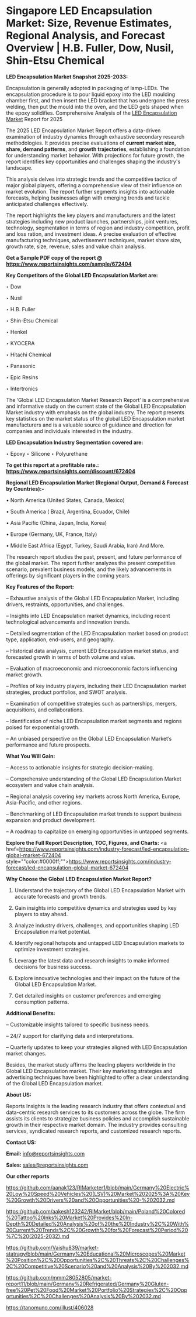 # Singapore LED Encapsulation Market: Size, Revenue Estimates, Regional Analysis, and Forecast Overview | H.B. Fuller, Dow, Nusil, Shin-Etsu Chemical

<strong>LED Encapsulation Market Snapshot 2025-2033:</strong>

Encapsulation is generally adopted in packaging of lamp-LEDs. The encapsulation procedure is to pour liquid epoxy into the LED moulding chamber first, and then insert the LED bracket that has undergone the press welding, then put the mould into the oven, and the LED gets shaped when the epoxy solidifies. Comprehensive Analysis of the <a href=https://www.reportsinsights.com/sample/672404>LED Encapsulation Market</a> Report for 2025

The 2025 LED Encapsulation Market Report offers a data-driven examination of industry dynamics through exhaustive secondary research methodologies. It provides precise evaluations of <strong>current market size, share, demand patterns</strong>, and <strong>growth trajectories</strong>, establishing a foundation for understanding market behavior. With projections for future growth, the report identifies key opportunities and challenges shaping the industry's landscape.

This analysis delves into strategic trends and the competitive tactics of major global players, offering a comprehensive view of their influence on market evolution. The report further segments insights into actionable forecasts, helping businesses align with emerging trends and tackle anticipated challenges effectively.

The report highlights the key players and manufacturers and the latest strategies including new product launches, partnerships, joint ventures, technology, segmentation in terms of region and industry competition, profit and loss ration, and investment ideas. A precise evaluation of effective manufacturing techniques, advertisement techniques, market share size, growth rate, size, revenue, sales and value chain analysis.

<strong>Get a Sample PDF copy of the report @ <a href=https://www.reportsinsights.com/sample/672404 style=color:#0000ff;>https://www.reportsinsights.com/sample/672404</a></strong>

<strong>Key Competitors of the Global LED Encapsulation Market are:</strong>

‣ Dow

‣ Nusil

‣ H.B. Fuller

‣ Shin-Etsu Chemical

‣ Henkel

‣ KYOCERA

‣ Hitachi Chemical

‣ Panasonic

‣ Epic Resins

‣ Intertronics

The ‘Global LED Encapsulation Market Research Report’ is a comprehensive and informative study on the current state of the Global LED Encapsulation Market industry with emphasis on the global industry. The report presents key statistics on the market status of the global LED Encapsulation market manufacturers and is a valuable source of guidance and direction for companies and individuals interested in the industry.

<strong>LED Encapsulation Industry Segmentation covered are:</strong>

‣ Epoxy
‣ Silicone
‣ Polyurethane

<strong>To get this report at a profitable rate.: <a href=https://www.reportsinsights.com/discount/672404 style=color:#0000ff;>https://www.reportsinsights.com/discount/672404</a></strong>

<strong>Regional LED Encapsulation Market (Regional Output, Demand &amp; Forecast by Countries):-</strong>

• North America (United States, Canada, Mexico)

• South America ( Brazil, Argentina, Ecuador, Chile)

• Asia Pacific (China, Japan, India, Korea)

• Europe (Germany, UK, France, Italy)

• Middle East Africa (Egypt, Turkey, Saudi Arabia, Iran) And More.

The research report studies the past, present, and future performance of the global market. The report further analyzes the present competitive scenario, prevalent business models, and the likely advancements in offerings by significant players in the coming years.

<strong>Key Features of the Report:</strong>

– Exhaustive analysis of the Global LED Encapsulation Market, including drivers, restraints, opportunities, and challenges.

– Insights into LED Encapsulation market dynamics, including recent technological advancements and innovation trends.

– Detailed segmentation of the LED Encapsulation market based on product type, application, end-users, and geography.

– Historical data analysis, current LED Encapsulation market status, and forecasted growth in terms of both volume and value.

– Evaluation of macroeconomic and microeconomic factors influencing market growth.

– Profiles of key industry players, including their LED Encapsulation market strategies, product portfolios, and SWOT analysis.

– Examination of competitive strategies such as partnerships, mergers, acquisitions, and collaborations.

– Identification of niche LED Encapsulation market segments and regions poised for exponential growth.

– An unbiased perspective on the Global LED Encapsulation Market’s performance and future prospects.

<strong>What You Will Gain:</strong>

– Access to actionable insights for strategic decision-making.

– Comprehensive understanding of the Global LED Encapsulation Market ecosystem and value chain analysis.

– Regional analysis covering key markets across North America, Europe, Asia-Pacific, and other regions.

– Benchmarking of LED Encapsulation market trends to support business expansion and product development.

– A roadmap to capitalize on emerging opportunities in untapped segments.

<strong>Explore the Full Report Description, TOC, Figures, and Charts:</strong>
<a href=https://www.reportsinsights.com/industry-forecast/led-encapsulation-global-market-672404 style=""color:#0000ff;"">https://www.reportsinsights.com/industry-forecast/led-encapsulation-global-market-672404</a>

<strong>Why Choose the Global LED Encapsulation Market Report?</strong>

1. Understand the trajectory of the Global LED Encapsulation Market with accurate forecasts and growth trends.

2. Gain insights into competitive dynamics and strategies used by key players to stay ahead.

3. Analyze industry drivers, challenges, and opportunities shaping LED Encapsulation market potential.

4. Identify regional hotspots and untapped LED Encapsulation markets to optimize investment strategies.

5. Leverage the latest data and research insights to make informed decisions for business success.

6. Explore innovative technologies and their impact on the future of the Global LED Encapsulation Market.

7. Get detailed insights on customer preferences and emerging consumption patterns.

<strong>Additional Benefits:</strong>

– Customizable insights tailored to specific business needs.

– 24/7 support for clarifying data and interpretations.

– Quarterly updates to keep your strategies aligned with LED Encapsulation market changes.

Besides, the market study affirms the leading players worldwide in the Global LED Encapsulation market. Their key marketing strategies and advertising techniques have been highlighted to offer a clear understanding of the Global LED Encapsulation market.

<strong><strong>About US</strong>:</strong>

Reports Insights is the leading research industry that offers contextual and data-centric research services to its customers across the globe. The firm assists its clients to strategize business policies and accomplish sustainable growth in their respective market domain. The industry provides consulting services, syndicated research reports, and customized research reports.

<strong>Contact US:</strong>

<p class=><b>Email:</b> <a href=mailto:info@reportsinsights.com>info@reportsinsights.com</a></p>
<p class=><b>Sales:</b> <a href=mailto:sales@reportsinsights.com>sales@reportsinsights.com</a></p>

<strong>Our other reports</strong>

<a href=https://github.com/aanak123/RIMarketer1/blob/main/Germany%20Electric%20Low%20Speed%20Vehicles%20(LSV)%20Market%202025%3A%20Key%20Growth%20Drivers%20and%20Opportunities%20-%202032.md>https://github.com/aanak123/RIMarketer1/blob/main/Germany%20Electric%20Low%20Speed%20Vehicles%20(LSV)%20Market%202025%3A%20Key%20Growth%20Drivers%20and%20Opportunities%20-%202032.md</a>

<a href=https://github.com/aakesh123242/RIMarket/blob/main/Poland%20Colored%20Tattoo%20Inks%20Market%20Provides%20In-Depth%20Detailed%20Analysis%20of%20the%20Industry%2C%20With%20Current%20Trends%2C%20Growth%20for%20Forecast%20Period%20%7C%20(2025-2032).md>https://github.com/aakesh123242/RIMarket/blob/main/Poland%20Colored%20Tattoo%20Inks%20Market%20Provides%20In-Depth%20Detailed%20Analysis%20of%20the%20Industry%2C%20With%20Current%20Trends%2C%20Growth%20for%20Forecast%20Period%20%7C%20(2025-2032).md</a>

<a href=https://github.com/Vaishu839/market-statragy/blob/main/Germany%20Educational%20Microscopes%20Market%20Position%2C%20Opportunities%2C%20Threats%2C%20Challenges%2C%20Competitive%20Scenario%20and%20Analysis%20By%202032.md>https://github.com/Vaishu839/market-statragy/blob/main/Germany%20Educational%20Microscopes%20Market%20Position%2C%20Opportunities%2C%20Threats%2C%20Challenges%2C%20Competitive%20Scenario%20and%20Analysis%20By%202032.md</a>

<a href=https://github.com/mmm28052805/market-report11/blob/main/Germany%20Refrigerated/Germany%20Gluten-free%20Pet%20Food%20Market%20Portfolio%20Strategies%2C%20Opportunities%2C%20Challenges%20Analysis%20By%202032.md>https://github.com/mmm28052805/market-report11/blob/main/Germany%20Refrigerated/Germany%20Gluten-free%20Pet%20Food%20Market%20Portfolio%20Strategies%2C%20Opportunities%2C%20Challenges%20Analysis%20By%202032.md</a>

<a href=https://tanomuno.com/illust/406028>https://tanomuno.com/illust/406028</a>
